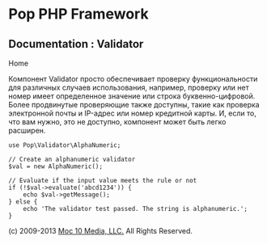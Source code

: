 Pop PHP Framework
=================

Documentation : Validator
-------------------------

Home

Компонент Validator просто обеспечивает проверку функциональности для
различных случаев использования, например, проверку или нет номер имеет
определенное значение или строка буквенно-цифровой. Более продвинутые
проверяющие также доступны, такие как проверка электронной почты и
IP-адрес или номер кредитной карты. И, если то, что вам нужно, это не
доступно, компонент может быть легко расширен.

    use Pop\Validator\AlphaNumeric;

    // Create an alphanumeric validator
    $val = new AlphaNumeric();

    // Evaluate if the input value meets the rule or not
    if (!$val->evaluate('abcd1234')) {
        echo $val->getMessage();
    } else {
        echo 'The validator test passed. The string is alphanumeric.';
    }

\(c) 2009-2013 [Moc 10 Media, LLC.](http://www.moc10media.com) All
Rights Reserved.
